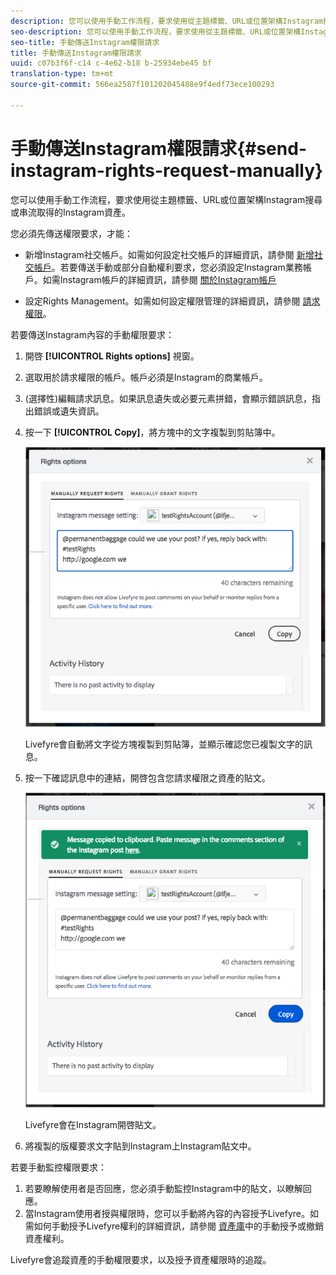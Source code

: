```yaml
---
description: 您可以使用手動工作流程，要求使用從主題標籤、URL或位置架構Instagram搜尋或串流取得的Instagram資產。
seo-description: 您可以使用手動工作流程，要求使用從主題標籤、URL或位置架構Instagram搜尋或串流取得的Instagram資產。
seo-title: 手動傳送Instagram權限請求
title: 手動傳送Instagram權限請求
uuid: c07b3f6f-c14 c-4e62-b18 b-25934ebe45 bf
translation-type: tm+mt
source-git-commit: 566ea2587f101202045488e9f4edf73ece100293

---
```



# 手動傳送Instagram權限請求{#send-instagram-rights-request-manually}

您可以使用手動工作流程，要求使用從主題標籤、URL或位置架構Instagram搜尋或串流取得的Instagram資產。

您必須先傳送權限要求，才能：

* 新增Instagram社交帳戶。如需如何設定社交帳戶的詳細資訊，請參閱 [新增社交帳戶](../c-users-creating-accounts-with-studio-access/t-configure-social-accout-instagram/t-configure-social-accout-instagram.md#t_configure_social_accout_instagram)。若要傳送手動或部分自動權利要求，您必須設定Instagram業務帳戶。如需Instagram帳戶的詳細資訊，請參閱 [關於Instagram帳戶](../c-users-creating-accounts-with-studio-access/t-configure-social-accout-instagram/c-about-instagram-accounts.md#c_about_instagram_accounts)

* 設定Rights Management。如需如何設定權限管理的詳細資訊，請參閱 [請求權限](../c-how-requesting-rights-works/c-how-requesting-rights-works.md#c_how_requesting_rights_works)。

若要傳送Instagram內容的手動權限要求：

1. 開啓 **[!UICONTROL Rights options]** 視窗。
1. 選取用於請求權限的帳戶。帳戶必須是Instagram的商業帳戶。
1. (選擇性)編輯請求訊息。如果訊息遺失或必要元素拼錯，會顯示錯誤訊息，指出錯誤或遺失資訊。
1. 按一下 **[!UICONTROL Copy]**，將方塊中的文字複製到剪貼簿中。

   ![](assets/rr_insta_workaround1.png)

   Livefyre會自動將文字從方塊複製到剪貼簿，並顯示確認您已複製文字的訊息。

1. 按一下確認訊息中的連結，開啓包含您請求權限之資產的貼文。

   ![](assets/rr_insta_workaround2.png)

   Livefyre會在Instagram開啓貼文。

1. 將複製的版權要求文字貼到Instagram上Instagram貼文中。

若要手動監控權限要求：

1. 若要瞭解使用者是否回應，您必須手動監控Instagram中的貼文，以瞭解回應。
1. 當Instagram使用者授與權限時，您可以手動將內容的內容授予Livefyre。如需如何手動授予Livefyre權利的詳細資訊，請參閱 [資產庫](../c-how-requesting-rights-works/t-manually-grant-the-rights-for-one-or-more-assets.md#t_manually_grant_the_rights_for_one_or_more_assets)中的手動授予或撤銷資產權利。

Livefyre會追蹤資產的手動權限要求，以及授予資產權限時的追蹤。
